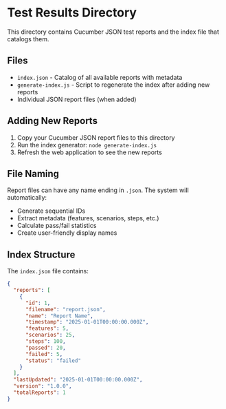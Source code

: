 # Test Results Directory

This directory contains Cucumber JSON test reports and the index file that catalogs them.

## Files

- `index.json` - Catalog of all available reports with metadata
- `generate-index.js` - Script to regenerate the index after adding new reports
- Individual JSON report files (when added)

## Adding New Reports

1. Copy your Cucumber JSON report files to this directory
2. Run the index generator: `node generate-index.js`
3. Refresh the web application to see the new reports

## File Naming

Report files can have any name ending in `.json`. The system will automatically:
- Generate sequential IDs
- Extract metadata (features, scenarios, steps, etc.)
- Calculate pass/fail statistics
- Create user-friendly display names

## Index Structure

The `index.json` file contains:
```json
{
  "reports": [
    {
      "id": 1,
      "filename": "report.json",
      "name": "Report Name",
      "timestamp": "2025-01-01T00:00:00.000Z",
      "features": 5,
      "scenarios": 25,
      "steps": 100,
      "passed": 20,
      "failed": 5,
      "status": "failed"
    }
  ],
  "lastUpdated": "2025-01-01T00:00:00.000Z",
  "version": "1.0.0",
  "totalReports": 1
}
```
